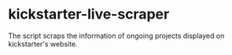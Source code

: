 # kickstarter-live-scraper
The script scraps the information of ongoing projects displayed on kickstarter's website.
